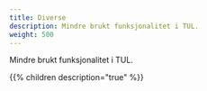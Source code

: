 ```yaml
---
title: Diverse
description: Mindre brukt funksjonalitet i TUL.
weight: 500
---
```


Mindre brukt funksjonalitet i TUL.

{{% children description="true" %}}
